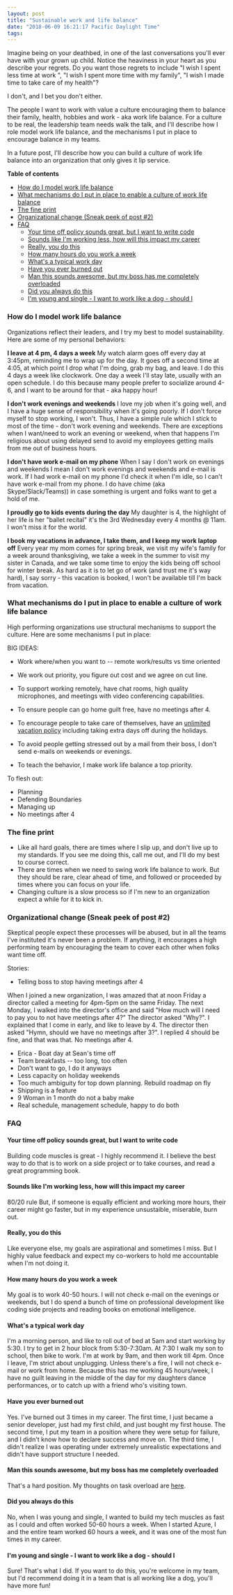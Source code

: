 ```yaml
---
layout: post
title: "Sustainable work and life balance"
date: "2018-06-09 16:21:17 Pacific Daylight Time"
tags:
---
```


<!--
Who is the audience?
    - People I'm looking to recruit to my team.
    - People on my team who can hold me accountable to my aspirations
    - Igor
    - My future employers who want to build this culture
    - My current boss who is trying to figure out what is going on.
    - PART 2: My future employers that want to know why I'm doing this, and my strategies.

What are the 3 thing they should remember
    - Work life balance is crucial
    - Work life balance takes work.
    - Igor will prioritize and model good work life balance

Why does Igor need a reminder?
    - Work centered
    - If don't put in mechanisms, will just work like a dog.
    - If working in an unsustainable manner will burn out
    - Need to set and remember my boundaries

XXX: What is the call to action?

-->

<!-- Why? On your death bed -->

Imagine being on your deathbed, in one of the last conversations you'll ever have with your grown up child. Notice the heaviness in your heart as you describe your regrets. Do you want those regrets to include "I wish I spent less time at work ", "I wish I spent more time with my family", "I wish I made time to take care of my health"?

I don't, and I bet you don't either.

The people I want to work with value a culture encouraging them to balance their family, health, hobbies and work - aka work life balance. For a culture to be real, the leadership team needs walk the talk, and I'll describe how I role model work life balance, and the mechanisms I put in place to encourage balance in my teams.

In a future post, I'll describe how you can build a culture of work life balance into an organization that only gives it lip service.

**Table of contents**

<!-- TOC -->

- [How do I model work life balance](#how-do-i-model-work-life-balance)
- [What mechanisms do I put in place to enable a culture of work life balance](#what-mechanisms-do-i-put-in-place-to-enable-a-culture-of-work-life-balance)
- [The fine print](#the-fine-print)
- [Organizational change (Sneak peek of post #2)](#organizational-change-sneak-peek-of-post-2)
- [FAQ](#faq)
    - [Your time off policy sounds great, but I want to write code](#your-time-off-policy-sounds-great-but-i-want-to-write-code)
    - [Sounds like I'm working less, how will this impact my career](#sounds-like-im-working-less-how-will-this-impact-my-career)
    - [Really, you do this](#really-you-do-this)
    - [How many hours do you work a week](#how-many-hours-do-you-work-a-week)
    - [What's a typical work day](#whats-a-typical-work-day)
    - [Have you ever burned out](#have-you-ever-burned-out)
    - [Man this sounds awesome, but my boss has me completely overloaded](#man-this-sounds-awesome-but-my-boss-has-me-completely-overloaded)
    - [Did you always do this](#did-you-always-do-this)
    - [I'm young and single - I want to work like a dog - should I](#im-young-and-single---i-want-to-work-like-a-dog---should-i)

<!-- /TOC -->

### How do I model work life balance

Organizations reflect their leaders, and I try my best to model sustainability. Here are some of my personal behaviors:

**I leave at 4 pm, 4 days a week** My watch alarm goes off every day at 3:45pm, reminding me to wrap up for the day. It goes off a second time at 4:05, at which point I drop what I'm doing, grab my bag, and leave. I do this 4 days a week like clockwork. One day a week I'll stay late, usually with an open schedule. I do this because many people prefer to socialize around 4-6, and I want to be around for that - aka happy hour!

**I don't work evenings and weekends** I love my job when it's going well, and I have a huge sense of responsibility when it's going poorly. If I don't force myself to stop working, I won't. Thus, I have a simple rule which I stick to most of the time - don't work evening and weekends. There are exceptions when I want/need to work an evening or weekend, when that happens I'm religious about using delayed send to avoid my employees getting mails from me out of business hours.

**I don't have work e-mail on my phone** When I say I don't work on evenings and weekends I mean I don't work evenings and weekends and e-mail is work. If I had work e-mail on my phone I'd check it when I'm idle, so I can't have work e-mail from my phone. I do have chime (aka Skype/Slack/Teams)) in case something is urgent and folks want to get a hold of me.

**I proudly go to kids events during the day** My daughter is 4, the highlight of her life is her "ballet recital" it's the 3rd Wednesday every 4 months @ 11am. I won't miss it for the world.

**I book my vacations in advance, I take them, and I keep my work laptop off** Every year my mom comes for spring break, we visit my wife's family for a week around thanksgiving, we take a week in the summer to visit my sister in Canada, and we take some time to enjoy the kids being off school for winter break. As hard as it is to let go of work (and trust me it's way hard), I say sorry - this vacation is booked, I won't be available till I'm back from vacation.

### What mechanisms do I put in place to enable a culture of work life balance

High performing organizations use structural mechanisms to support the culture. Here are some mechanisms I put in place:

BIG IDEAS:

-   Work where/when you want to -- remote work/results vs time oriented
-   We work out priority, you figure out cost and we agree on cut line.

-   To support working remotely, have chat rooms, high quality microphones, and meetings with video conferencing capabilities.
-   To ensure people can go home guilt free, have no meetings after 4.
-   To encourage people to take care of themselves, have an [unlimited vacation policy](https://www.entrepreneur.com/article/269989) including taking extra days off during the holidays.
-   To avoid people getting stressed out by a mail from their boss, I don't send e-mails on weekends or evenings.
-   To teach the behavior, I make work life balance a top priority.

To flesh out:

-   Planning
-   Defending Boundaries
-   Managing up
-   No meetings after 4

### The fine print

-   Like all hard goals, there are times where I slip up, and don't live up to my standards. If you see me doing this, call me out, and I'll do my best to course correct.
-   There are times when we need to swing work life balance to work. But they should be rare, clear ahead of time, and followed or proceeded by times where you can focus on your life.
-   Changing culture is a slow process so if I'm new to an organization expect a while for it to kick in.

### Organizational change (Sneak peek of post #2)

Skeptical people expect these processes will be abused, but in all the teams I've instituted it's never been a problem. If anything, it encourages a high performing team by encouraging the team to cover each other when folks want time off.

Stories:

-   Telling boss to stop having meetings after 4

When I joined a new organization, I was amazed that at noon Friday a director called a meeting for 4pm-5pm on the same Friday. The next Monday, I walked into the director's office and said "How much will I need to pay you to not have meetings after 4?" The director asked "Why?". I explained that I come in early, and like to leave by 4. The director then asked "Hymn, should we have no meetings after 3?". I replied 4 should be fine, and that was that. No meetings after 4.

-   Erica - Boat day at Sean's time off
-   Team breakfasts -- too long, too often
-   Don't want to go, I do it anyways
-   Less capacity on holiday weekends
-   Too much ambiguity for top down planning. Rebuild roadmap on fly
-   Shipping is a feature
-   9 Woman in 1 month do not a baby make
-   Real schedule, management schedule, happy to do both

### FAQ

#### Your time off policy sounds great, but I want to write code

Building code muscles is great - I highly recommend it. I believe the best way to do that is to work on a side project or to take courses, and read a great programming book.

#### Sounds like I'm working less, how will this impact my career

80/20 rule
But, if someone is equally efficient and working more hours, their career might go faster, but in my experience unsustaible, miserable, burn out.

#### Really, you do this

Like everyone else, my goals are aspirational and sometimes I miss. But I highly value feedback and expect my co-workers to hold me accountable when I'm not doing it.

#### How many hours do you work a week

My goal is to work 40-50 hours. I will not check e-mail on the evenings or weekends, but I do spend a bunch of time on professional development like coding side projects and reading books on emotional intelligence.

#### What's a typical work day

I'm a morning person, and like to roll out of bed at 5am and start working by 5:30. I try to get in 2 hour block from 5:30-7:30am. At 7:30 I walk my son to school, then bike to work. I'm at work by 9am, and then work till 4pm. Once I leave, I'm strict about unplugging. Unless there's a fire, I will not check e-mail or work from home. Because this has me working 45 hours/week, I have no guilt leaving in the middle of the day for my daughters dance performances, or to catch up with a friend who's visiting town.

#### Have you ever burned out

Yes. I've burned out 3 times in my career. The first time, I just became a senior developer, just had my first child, and just bought my first house. The second time, I put my team in a position where they were setup for failure, and I didn't know how to declare success and move on. The third time, I didn't realize I was operating under extremely unrealistic expectations and didn't have support structure I needed.

#### Man this sounds awesome, but my boss has me completely overloaded

That's a hard position. My thoughts on task overload are [here](http://ig2600.blogspot.com/search?q=overload).

#### Did you always do this

No, when I was young and single, I wanted to build my tech muscles as fast as I could and often worked 50-60 hours a week. When I started Azure, I and the entire team worked 60 hours a week, and it was one of the most fun times in my career.

#### I'm young and single - I want to work like a dog - should I

Sure! That's what I did. If you want to do this, you're welcome in my team, but I'd recommend doing it in a team that is all working like a dog, you'll have more fun!
